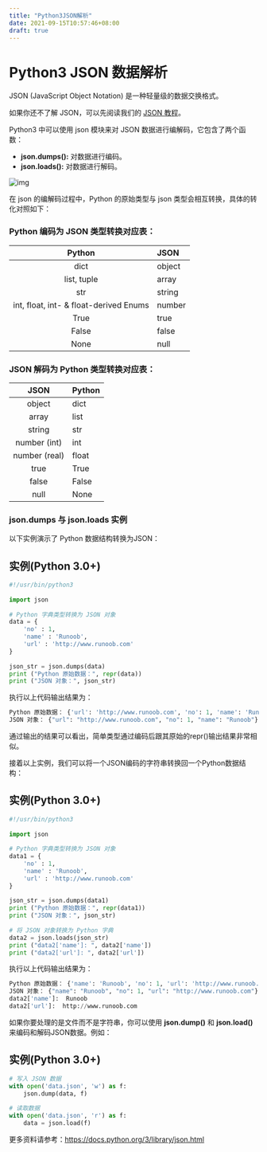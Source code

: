```yaml
---
title: "Python3JSON解析"
date: 2021-09-15T10:57:46+08:00
draft: true
---
```


# Python3 JSON 数据解析

JSON (JavaScript Object Notation) 是一种轻量级的数据交换格式。

如果你还不了解 JSON，可以先阅读我们的 [JSON 教程](https://www.runoob.com/json/json-tutorial.html)。

Python3 中可以使用 json 模块来对 JSON 数据进行编解码，它包含了两个函数：

- **json.dumps():** 对数据进行编码。
- **json.loads():** 对数据进行解码。

![img](https://luckly007.oss-cn-beijing.aliyuncs.com/image/json-dumps-loads.png)

在 json 的编解码过程中，Python 的原始类型与 json 类型会相互转换，具体的转化对照如下：

### Python 编码为 JSON 类型转换对应表：

|                 Python                 | JSON   |
| :------------------------------------: | :----- |
|                  dict                  | object |
|              list, tuple               | array  |
|                  str                   | string |
| int, float, int- & float-derived Enums | number |
|                  True                  | true   |
|                 False                  | false  |
|                  None                  | null   |

### JSON 解码为 Python 类型转换对应表：

|     JSON      | Python |
| :-----------: | :----- |
|    object     | dict   |
|     array     | list   |
|    string     | str    |
| number (int)  | int    |
| number (real) | float  |
|     true      | True   |
|     false     | False  |
|     null      | None   |

### json.dumps 与 json.loads 实例

以下实例演示了 Python 数据结构转换为JSON：

## 实例(Python 3.0+)

```python
#!/usr/bin/python3
 
import json
 
# Python 字典类型转换为 JSON 对象
data = {
    'no' : 1,
    'name' : 'Runoob',
    'url' : 'http://www.runoob.com'
}
 
json_str = json.dumps(data)
print ("Python 原始数据：", repr(data))
print ("JSON 对象：", json_str)
```

执行以上代码输出结果为：

```python
Python 原始数据： {'url': 'http://www.runoob.com', 'no': 1, 'name': 'Runoob'}
JSON 对象： {"url": "http://www.runoob.com", "no": 1, "name": "Runoob"}
```

通过输出的结果可以看出，简单类型通过编码后跟其原始的repr()输出结果非常相似。

接着以上实例，我们可以将一个JSON编码的字符串转换回一个Python数据结构：

## 实例(Python 3.0+)

```python
#!/usr/bin/python3
 
import json
 
# Python 字典类型转换为 JSON 对象
data1 = {
    'no' : 1,
    'name' : 'Runoob',
    'url' : 'http://www.runoob.com'
}
 
json_str = json.dumps(data1)
print ("Python 原始数据：", repr(data1))
print ("JSON 对象：", json_str)
 
# 将 JSON 对象转换为 Python 字典
data2 = json.loads(json_str)
print ("data2['name']: ", data2['name'])
print ("data2['url']: ", data2['url'])
```

执行以上代码输出结果为：

```python
Python 原始数据： {'name': 'Runoob', 'no': 1, 'url': 'http://www.runoob.com'}
JSON 对象： {"name": "Runoob", "no": 1, "url": "http://www.runoob.com"}
data2['name']:  Runoob
data2['url']:  http://www.runoob.com
```

如果你要处理的是文件而不是字符串，你可以使用 **json.dump()** 和 **json.load()** 来编码和解码JSON数据。例如：

## 实例(Python 3.0+)

```python
# 写入 JSON 数据
with open('data.json', 'w') as f:
    json.dump(data, f)
 
# 读取数据
with open('data.json', 'r') as f:
    data = json.load(f)

```

更多资料请参考：https://docs.python.org/3/library/json.html
